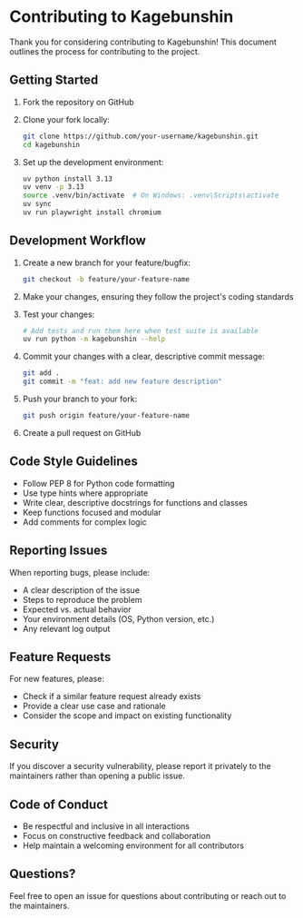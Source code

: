 # Contributing to Kagebunshin

Thank you for considering contributing to Kagebunshin! This document outlines the process for contributing to the project.

## Getting Started

1. Fork the repository on GitHub
2. Clone your fork locally:
   ```bash
   git clone https://github.com/your-username/kagebunshin.git
   cd kagebunshin
   ```

3. Set up the development environment:
   ```bash
   uv python install 3.13
   uv venv -p 3.13
   source .venv/bin/activate  # On Windows: .venv\Scripts\activate
   uv sync
   uv run playwright install chromium
   ```

## Development Workflow

1. Create a new branch for your feature/bugfix:
   ```bash
   git checkout -b feature/your-feature-name
   ```

2. Make your changes, ensuring they follow the project's coding standards

3. Test your changes:
   ```bash
   # Add tests and run them here when test suite is available
   uv run python -m kagebunshin --help
   ```

4. Commit your changes with a clear, descriptive commit message:
   ```bash
   git add .
   git commit -m "feat: add new feature description"
   ```

5. Push your branch to your fork:
   ```bash
   git push origin feature/your-feature-name
   ```

6. Create a pull request on GitHub

## Code Style Guidelines

- Follow PEP 8 for Python code formatting
- Use type hints where appropriate
- Write clear, descriptive docstrings for functions and classes
- Keep functions focused and modular
- Add comments for complex logic

## Reporting Issues

When reporting bugs, please include:

- A clear description of the issue
- Steps to reproduce the problem
- Expected vs. actual behavior
- Your environment details (OS, Python version, etc.)
- Any relevant log output

## Feature Requests

For new features, please:

- Check if a similar feature request already exists
- Provide a clear use case and rationale
- Consider the scope and impact on existing functionality

## Security

If you discover a security vulnerability, please report it privately to the maintainers rather than opening a public issue.

## Code of Conduct

- Be respectful and inclusive in all interactions
- Focus on constructive feedback and collaboration
- Help maintain a welcoming environment for all contributors

## Questions?

Feel free to open an issue for questions about contributing or reach out to the maintainers.